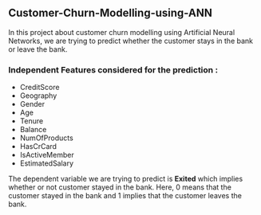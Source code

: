 ## Customer-Churn-Modelling-using-ANN

In this project about customer churn modelling using Artificial Neural Networks, we are trying to predict whether the customer stays in the bank or leave the bank.

### Independent Features considered for the prediction :
- CreditScore
- Geography
- Gender
- Age
- Tenure
- Balance
- NumOfProducts
- HasCrCard
- IsActiveMember
- EstimatedSalary

The dependent variable we are trying to predict is **Exited** which implies whether or not customer stayed in the bank.
Here, 0 means that the customer stayed in the bank and 1 implies that the customer leaves the bank.
